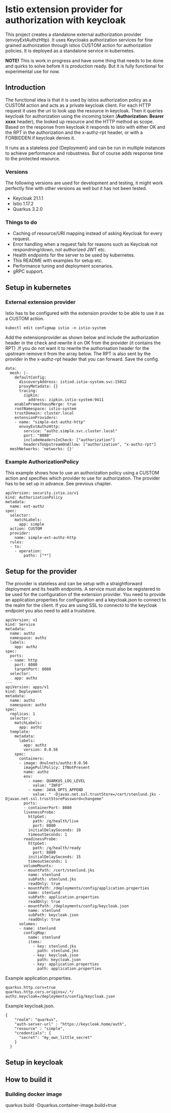 # Istio extension provider for authorization with keycloak
This project creates a standalone external authorization provider (envoyExtAuthzHttp). It uses Keycloaks authorization services for fine grained authorization through istios CUSTOM action for authorization policies. It is deployed as a standalone service in kubernetes.

**NOTE!** This is work in progress and have some thing that needs to be done and quirks to solve before it is production ready. But it is fully functional for experimental use for now.

## Introduction
The functional idea is that it is used by istios authorization policy as a CUSTOM action and acts as a private keycloak client. For each HTTP request it uses the uri to look upp the resource in keycloak. Then it queries keycloak for authorization using the incoming token (**Authorization: Bearer xxxx** header), the looked up resource and the HTTP method as scope. Based on the response from keycloak it responds to istio with either OK and the RPT in the authorization and the x-authz-rpt header, or with a FORBIDDEN if keycloak denies it.

It runs as a stateless pod (Deployment) and can be run in multiple instances to achieve performance and robustness. But of course adds response time to the protected resource.

### Versions
The following versions are used for development and testing, it might work perfectly fine with other versions as well but it has not been tested.
* Keycloak 21.1.1
* Istio 1.17.2
* Quarkus 3.2.0

### Things to do
* Caching of resource/URI mapping instead of asking Keycloak for every request.
* Error handling when a request fails for reasons such as Keycloak not respondning/down, not authorized JWT etc.
* Health endpoints for the server to be used by kubernetes.
* This README with examples for setup etc.
* Performance tuning and deployment scenarios.
* gRPC support.

## Setup in kubernetes

### External extension provider
Istio has to be configured with the extension provider to be able to use it as a CUSTOM action.

```
kubectl edit configmap istio -n istio-system
```
Add the extensionprovider as shown below and include the authorization header in the check and rewrite it on OK from the provider (it contains the RPT) .If you do not want it to rewrite the authorisation header for the upstream remove it from the array below. The RPT is also sent by the provider in the x-authz-rpt header that you can forward. Save the config. 
```
data:
  mesh: |-
    defaultConfig:
      discoveryAddress: istiod.istio-system.svc:15012
      proxyMetadata: {}
      tracing:
        zipkin:
          address: zipkin.istio-system:9411
    enablePrometheusMerge: true
    rootNamespace: istio-system
    trustDomain: cluster.local
    extensionProviders:
    - name: "simple-ext-authz-http"
      envoyExtAuthzHttp:
        service: "authz.simple.svc.cluster.local"
        port: "8080"
        includeHeadersInCheck: ["authorization"]
        headersToUpstreamOnAllow: ["authorization", "x-authz-rpt"]
  meshNetworks: 'networks: {}'
```

### Example AuthorizationPolicy
This example shows how to use an authorization policy using a CUSTOM action and specifies which provider to use for authorization. The provider has to be set up in advance. See previous chapter.
```
apiVersion: security.istio.io/v1
kind: AuthorizationPolicy
metadata:
  name: ext-authz
spec:
  selector:
    matchLabels:
      app: simple
  action: CUSTOM
  provider:
    name: simple-ext-authz-http
  rules:
  - to:
    - operation:
        paths: ["*"]
```

## Setup for the provider
The provider is stateless and can be setup with a straightforward deployment and its health endpoints. A service must also be registered to
be used for the configuration of the extension provider. You need to provide an application.properties for configuration and a keycloak.json to connect to the realm for the client. If you are using SSL to connecto to the keycloak endpoint you also need to add a truststore.
```
apiVersion: v1
kind: Service
metadata:
  name: authz
  namespace: authz
  labels:
    app: authz
spec:
  ports:
  - name: http
    port: 8080
    targetPort: 8080
  selector:
    app: authz
---
apiVersion: apps/v1
kind: Deployment
metadata:
  name: authz
  namespace: authz
spec:  
  replicas: 1
  selector:
    matchLabels:
      app: authz
  template:
    metadata:
      labels:
        app: authz
        version: 0.0.56
    spec:
      containers:
      - image: dnulnets/authz:0.0.56
        imagePullPolicy: IfNotPresent
        name: authz
        env:
          - name: QUARKUS_LOG_LEVEL
            value: "INFO"
          - name: JAVA_OPTS_APPEND
            value: " -Djavax.net.ssl.trustStore=/cert/stenlund.jks -Djavax.net.ssl.trustStorePassword=changeme"
        ports:
        - containerPort: 8080
        livenessProbe:
          httpGet:
            path: /q/health/live
            port: 8080
          initialDelaySeconds: 10
          timeoutSeconds: 1
        readinessProbe:
          httpGet:
            path: /q/health/ready
            port: 8080
          initialDelaySeconds: 15 
          timeoutSeconds: 1
        volumeMounts:
        - mountPath: /cert/stenlund.jks
          name: stenlund
          subPath: stenlund.jks
          readOnly: true
        - mountPath: /deployments/config/application.properties
          name: stenlund
          subPath: application.properties
          readOnly: true
        - mountPath: /deployments/config/keycloak.json
          name: stenlund
          subPath: keycloak.json
          readOnly: true
      volumes:
      - name: stenlund
        configMap: 
          name: stenlund
          items:
            - key: stenlund.jks
              path: stenlund.jks
            - key: keycloak.json
              path: keycloak.json
            - key: application.properties
              path: application.properties
```
Example application.properties.
```
quarkus.http.cors=true
quarkus.http.cors.origins=/.*/
authz.keycloak=/deployments/config/keycloak.json
```
Example keycloak.json.
```
{
    "realm": "quarkus",
    "auth-server-url" : "https://keycloak.home/auth",
    "resource" : "simple",
    "credentials": {
      "secret": "my_own_little_secret"
    }
  }
```
## Setup in keycloak

## How to build it

### Building docker image
quarkus build -Dquarkus.container-image.build=true
